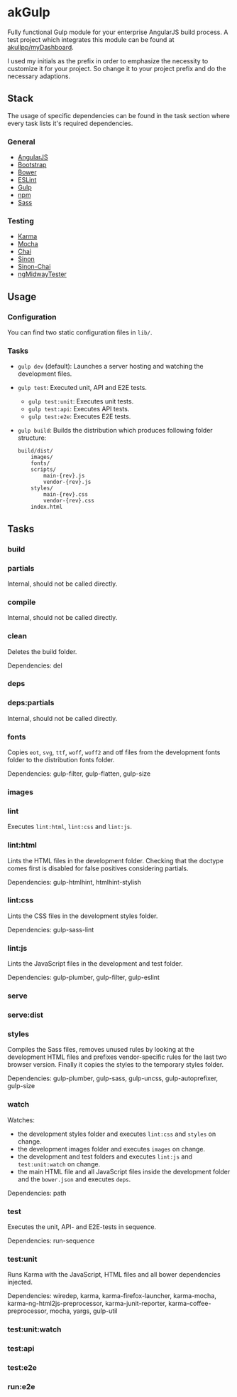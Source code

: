 # akGulp

Fully functional Gulp module for your enterprise AngularJS build process. A test project which integrates this module can be found at [akullpp/myDashboard](https://github.com/akullpp/myDashboard).

I used my initials as the prefix in order to emphasize the necessity to customize it for your project. So change it to your project prefix and do the necessary adaptions.

## Stack

The usage of specific dependencies can be found in the task section where every task lists it's required dependencies.

### General

* [AngularJS](https://www.angularjs.org/)
* [Bootstrap](http://getbootstrap.com/)
* [Bower](http://bower.io/)
* [ESLint](http://eslint.org/)
* [Gulp](http://gulpjs.com/)
* [npm](https://www.npmjs.com/)
* [Sass](http://sass-lang.com/)

### Testing

* [Karma](https://karma-runner.github.io/)
* [Mocha](http://mochajs.org/)
* [Chai](http://chaijs.com/)
* [Sinon](http://sinonjs.org/)
* [Sinon-Chai](https://github.com/domenic/sinon-chai)
* [ngMidwayTester](https://github.com/yearofmoo/ngMidwayTester)

## Usage

### Configuration

You can find two static configuration files in `lib/`.

### Tasks

* `gulp dev` (default): Launches a server hosting and watching the development files.

* `gulp test`: Executed unit, API and E2E tests.
    * `gulp test:unit`: Executes unit tests.
    * `gulp test:api`: Executes API tests.
    * `gulp test:e2e`: Executes E2E tests.

* `gulp build`: Builds the distribution which produces following folder structure:

    ```
    build/dist/
        images/
        fonts/
        scripts/
            main-{rev}.js
            vendor-{rev}.js
        styles/
            main-{rev}.css
            vendor-{rev}.css
        index.html
    ```

## Tasks

### build

### partials

Internal, should not be called directly.

### compile

Internal, should not be called directly.

### clean

Deletes the build folder.

Dependencies: del

### deps

### deps:partials

Internal, should not be called directly.

### fonts

Copies `eot`, `svg`, `ttf`, `woff`, `woff2` and otf files from the development fonts folder to the distribution fonts folder.

Dependencies: gulp-filter, gulp-flatten, gulp-size

### images

### lint

Executes `lint:html`, `lint:css` and `lint:js`.

### lint:html

Lints the HTML files in the development folder. Checking that the doctype comes first is disabled for false positives considering partials.

Dependencies: gulp-htmlhint, htmlhint-stylish

### lint:css

Lints the CSS files in the development styles folder.

Dependencies: gulp-sass-lint

### lint:js

Lints the JavaScript files in the development and test folder.

Dependencies: gulp-plumber, gulp-filter, gulp-eslint

### serve

### serve:dist

### styles

Compiles the Sass files, removes unused rules by looking at the development HTML files and prefixes vendor-specific rules for the last two browser version. Finally it copies the styles to the temporary styles folder.

Dependencies: gulp-plumber, gulp-sass, gulp-uncss, gulp-autoprefixer, gulp-size

### watch

Watches:
 * the development styles folder and executes `lint:css` and `styles` on change.
 * the development images folder and executes `images` on change.
 * the development and test folders and executes `lint:js` and `test:unit:watch` on change.
 * the main HTML file and all JavaScript files inside the development folder and the `bower.json` and executes `deps`.

Dependencies: path

### test

Executes the unit, API- and E2E-tests in sequence.

Dependencies: run-sequence

### test:unit

Runs Karma with the JavaScript, HTML files and all bower dependencies injected.

Dependencies: wiredep, karma, karma-firefox-launcher, karma-mocha, karma-ng-html2js-preprocessor, karma-junit-reporter, karma-coffee-preprocessor, mocha, yargs, gulp-util

### test:unit:watch

### test:api

### test:e2e

### run:e2e

